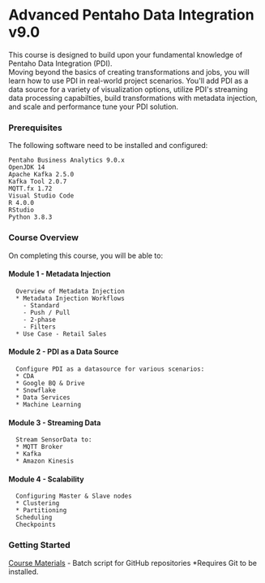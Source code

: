 
# Advanced Pentaho Data Integration v9.0
  This course is designed to build upon your fundamental knowledge of Pentaho Data Integration (PDI).   
  Moving beyond the basics of creating transformations and jobs, you will learn how to use PDI in real-world project scenarios.
  You'll add PDI as a data source for a variety of visualization options, utilize PDI's streaming data processing capabilties, build transformations with metadata injection, and scale and performance tune your PDI solution.

### Prerequisites

The following software need to be installed and configured:
```
Pentaho Business Analytics 9.0.x
OpenJDK 14
Apache Kafka 2.5.0
Kafka Tool 2.0.7
MQTT.fx 1.72
Visual Studio Code
R 4.0.0
RStudio
Python 3.8.3
```

### Course Overview

On completing this course, you will be able to:

#### Module 1 - Metadata Injection
```
  Overview of Metadata Injection
  * Metadata Injection Workflows
    - Standard
    - Push / Pull
    - 2-phase
    - Filters
  * Use Case - Retail Sales
```

#### Module 2 - PDI as a Data Source
```
  Configure PDI as a datasource for various scenarios:
  * CDA
  * Google BQ & Drive
  * Snowflake
  * Data Services
  * Machine Learning
```  

#### Module 3 - Streaming Data
```
  Stream SensorData to:
  * MQTT Broker
  * Kafka
  * Amazon Kinesis
```

#### Module 4 - Scalability
```
  Configuring Master & Slave nodes
  * Clustering
  * Partitioning
  Scheduling
  Checkpoints
```

### Getting Started

[Course Materials](https://jporeilly.github.io/Pentaho-Training/scripts/DI-1500_v9.0.cmd) - Batch script for GitHub repositories *Requires Git to be installed.

